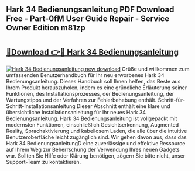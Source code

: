 ## Hark 34 Bedienungsanleitung PDF Download Free - Part-0fM User Guide Repair - Service Owner Edition m81zp

# <h2><a href="http://df2cc7.blite.top/?on=Hark+34+Bedienungsanleitung">🔗Download 👉🔴 Hark 34 Bedienungsanleitung</a></h2>

[![Hark 34 Bedienungsanleitung new download](https://i.imgur.com/lujVjoI.png)](http://df2cc7.blite.top/?on=Hark+34+Bedienungsanleitung)
Grüße und willkommen zum umfassenden Benutzerhandbuch für Ihr neu erworbenes Hark 34 Bedienungsanleitung. Dieses Handbuch soll Ihnen helfen, das Beste aus Ihrem Produkt herauszuholen, indem es eine gründliche Erläuterung seiner Funktionen, des Installationsprozesses, der Bedienungsanleitung, der Wartungstipps und der Verfahren zur Fehlerbehebung enthält. Schritt-für-Schritt-Installationsanleitung Dieser Abschnitt enthält eine klare und übersichtliche Installationsanleitung für Ihr neues Hark 34 Bedienungsanleitung. Hark 34 Bedienungsanleitung ist vollgepackt mit modernsten Funktionen, einschließlich Gesichtserkennung, Augmented Reality, Sprachaktivierung und kabellosem Laden, die alle über die intuitive Benutzeroberfläche leicht zugänglich sind. Wir gehen davon aus, dass das Hark 34 BedienungsanleitungD eine zuverlässige und effektive Ressource auf Ihrem Weg zur Beherrschung der Verwendung Ihres neuen Gadgets war. Sollten Sie Hilfe oder Klärung benötigen, zögern Sie bitte nicht, unser Support-Team zu kontaktieren.
